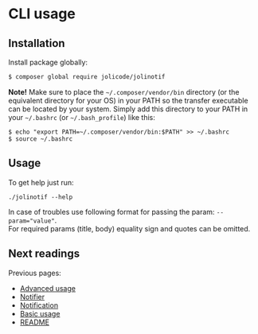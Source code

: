 # CLI usage

## Installation

Install package globally:

```bash
$ composer global require jolicode/jolinotif
```

**Note!** Make sure to place the `~/.composer/vendor/bin` directory (or the equivalent directory for your OS) in your PATH so the transfer executable can be located by your system. Simply add this directory to your PATH in your `~/.bashrc` (or `~/.bash_profile`) like this:

```
$ echo "export PATH=~/.composer/vendor/bin:$PATH" >> ~/.bashrc
$ source ~/.bashrc
```

## Usage

To get help just run:

```
./jolinotif --help
```

In case of troubles use following format for passing the param: `--param="value"`.  
For required params (title, body) equality sign and quotes can be omitted. 

## Next readings

Previous pages:

* [Advanced usage](04-advanced-usage.md)
* [Notifier](03-notifier.md)
* [Notification](02-notification.md)
* [Basic usage](01-basic-usage.md)
* [README](../README.md)
